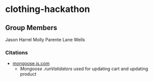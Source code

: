 # clothing-hackathon

## Group Members
Jason Harrel
Molly Parente
Lane Wells

### Citations
 - [mongoose.js.com](https://mongoosejs.com/docs/validation.html#update-validators)
    - *Mongoose .runValidators* used for updating cart and updating product
